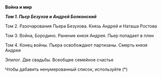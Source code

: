 
**Война и мир**

**_Том 1. Пьер Безухов и Андрей Болконский_**

Том 2. Разочарования Пьера Безухова. Князь Андрей и Наташа Ростова

Том 3. Война, Бородино. Ранение князя Андрея. Пьер попадает в плен

Том 4. Конец войны. Пьера освобождают партизаны. Смерть князя Андрея

Эпилог. Две свадьбы. Всеобщее семейное счастье

Чтобы дабавить ненумерованный список, используйте (*) 